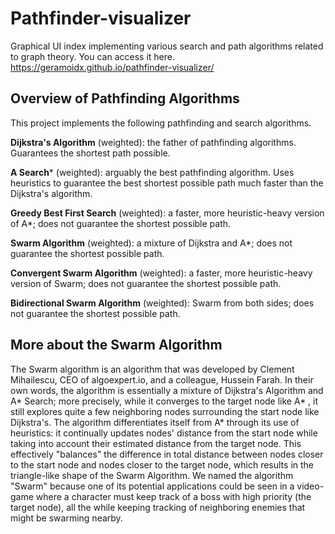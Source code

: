 # Pathfinder-visualizer

Graphical UI index implementing various search and path algorithms related to graph theory. You can access it here. https://geramoidx.github.io/pathfinder-visualizer/

## Overview of Pathfinding Algorithms

This project implements the following pathfinding and search algorithms.

**Dijkstra's Algorithm** (weighted): the father of pathfinding algorithms. Guarantees the shortest path possible.

**A Search*** (weighted): arguably the best pathfinding algorithm. Uses heuristics to guarantee the best shortest possible path much faster than the Dijkstra's algorithm.

**Greedy Best First Search** (weighted): a faster, more heuristic-heavy version of A*; does not guarantee the shortest possible path.

**Swarm Algorithm** (weighted): a mixture of Dijkstra and A*; does not guarantee the shortest possible path.

**Convergent Swarm Algorithm** (weighted): a faster, more heuristic-heavy version of Swarm; does not guarantee the shortest possible path.

**Bidirectional Swarm Algorithm** (weighted): Swarm from both sides; does not guarantee the shortest possible path.

## More about the Swarm Algorithm

The Swarm algorithm is an algorithm that was developed by Clement Mihailescu, CEO of algoexpert.io, and a colleague, Hussein Farah. In their own words, the algorithm is essentially a mixture of Dijkstra's Algorithm and A* Search; more precisely, while it converges to the target node like A* , it still explores quite a few neighboring nodes surrounding the start node like Dijkstra's. The algorithm differentiates itself from A* through its use of heuristics: it continually updates nodes' distance from the start node while taking into account their estimated distance from the target node. This effectively "balances" the difference in total distance between nodes closer to the start node and nodes closer to the target node, which results in the triangle-like shape of the Swarm Algorithm. We named the algorithm "Swarm" because one of its potential applications could be seen in a video-game where a character must keep track of a boss with high priority (the target node), all the while keeping tracking of neighboring enemies that might be swarming nearby.
